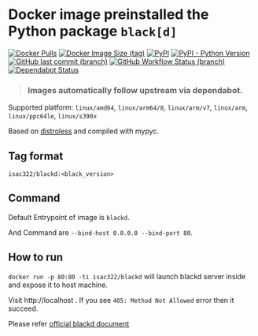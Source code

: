 # Docker image preinstalled the Python package `black[d]`

[1]: https://hub.docker.com/r/isac322/blackd
[2]: https://pypi.org/project/black/
[3]: https://github.com/isac322/docker_image_blackd

[![Docker Pulls](https://img.shields.io/docker/pulls/isac322/blackd?logo=docker&style=flat-square)][1]
[![Docker Image Size (tag)](https://img.shields.io/docker/image-size/isac322/blackd?logo=docker&style=flat-square)][1]
[![PyPI](https://img.shields.io/pypi/v/black?label=black&logo=python&style=flat-square)][2]
[![PyPI - Python Version](https://img.shields.io/pypi/pyversions/black?logo=python&style=flat-square)][2]
[![GitHub last commit (branch)](https://img.shields.io/github/last-commit/isac322/docker_image_blackd/master?logo=github&style=flat-square)][3]
[![GitHub Workflow Status (branch)](https://img.shields.io/github/workflow/status/isac322/docker_image_blackd/publish?logo=github&style=flat-square)][3]
[![Dependabpt Status](https://flat.badgen.net/github/dependabot/isac322/docker_image_blackd?icon=github)][3]

> ### Images automatically follow upstream via dependabot.

Supported platform: `linux/amd64`, `linux/arm64/8`, `linux/arm/v7`, `linux/arm`, `linux/ppc64le`, `linux/s390x`

Based on [distroless](https://github.com/GoogleContainerTools/distroless) and compiled with mypyc.

## Tag format

`isac322/blackd:<black_version>`

## Command

Default Entrypoint of image is `blackd`.

And Command are `--bind-host 0.0.0.0 --bind-port 80`.

## How to run

`docker run -p 80:80 -ti isac322/blackd` will launch blackd server inside and expose it to host machine.

Visit http://localhost . If you see `405: Method Not Allowed` error then it succeed.

Please refer [official blackd document](https://github.com/psf/black#blackd)
